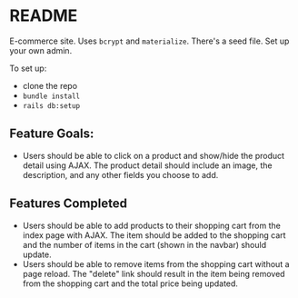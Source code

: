 # README

E-commerce site. Uses `bcrypt` and `materialize`. There's a seed file. Set up your own admin.

To set up:

* clone the repo
* `bundle install`
* `rails db:setup`

## Feature Goals:
* Users should be able to click on a product and show/hide the product detail using AJAX. The product detail should include an image, the description, and any other fields you choose to add.

## Features Completed
* Users should be able to add products to their shopping cart from the index page with AJAX. The item should be added to the shopping cart and the number of items in the cart (shown in the navbar) should update.
* Users should be able to remove items from the shopping cart without a page reload. The "delete" link should result in the item being removed from the shopping cart and the total price being updated.
